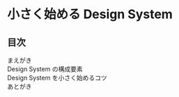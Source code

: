 # 小さく始める Design System

<nav id="toc" role="doc-toc">

## 目次

- [まえがき](preface.html)
- [Design System の構成要素](intro.html)
- [Design System を小さく始めるコツ](tips.html)
- [あとがき](afterword.html)

</nav>